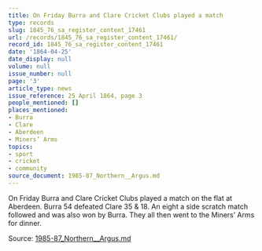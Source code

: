 ```yaml
---
title: On Friday Burra and Clare Cricket Clubs played a match
type: records
slug: 1845_76_sa_register_content_17461
url: /records/1845_76_sa_register_content_17461/
record_id: 1845_76_sa_register_content_17461
date: '1864-04-25'
date_display: null
volume: null
issue_number: null
page: '3'
article_type: news
issue_reference: 25 April 1864, page 3
people_mentioned: []
places_mentioned:
- Burra
- Clare
- Aberdeen
- Miners’ Arms
topics:
- sport
- cricket
- community
source_document: 1985-87_Northern__Argus.md
---
```


On Friday Burra and Clare Cricket Clubs played a match on the flat at Aberdeen.  Burra 54 defeated Clare 35 & 18.  An eight a side scratch match followed and was also won by Burra.  They all then went to the Miners’ Arms for dinner.

Source: [1985-87_Northern__Argus.md](/downloads/markdown/1985-87_Northern__Argus.md)

